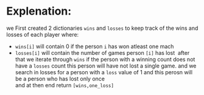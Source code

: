 # Explenation:
we First created 2 dictionaries `wins​` and `losses` to keep track of the wins and losses of each player where:
- `wins[i]` will contain 0 if the person `i` has won atleast one mach
- `losses[i]` will contain the number of games person `[i]` has lost ​
after that we iterate through `wins` if the person with a winning count does not have a `losses` count this person will have not lost a single game. and we search in losses for a person with a `loss` value of 1 and this perosn will be a person who has lost only once <br>
and at then end return `[wins,one_loss]`
